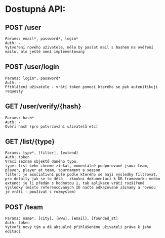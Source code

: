 # Dostupná API:
## POST /user
    Params: email*, password*, login*
    Auth: -
    Vytvoření nového uživatele, mělo by poslat mail s hashem na ověření mailu, ale ještě není implementovaný

## POST /user/login
    Params: login*, password*
    Auth: -
    Přihlášení uživatele - vrátí token pomocí kterého se pak autenifikují requesty

## GET /user/verify/{hash}
    Params: hash*
    Auth: -
    Ověří hash (pro potvrzování uživatelů etc)

## GET /list/{type}
    Params: type*, [filter], [extend]
    Auth: token
    Vrací seznam objektů daného typu.
    type: list čeho chceme získat, momentálně podporované jsou: team, player, player_at_team, tournament a season
    filter: je asociativní pole podle kterého se mají výsledky filtrovat, pro detaily jak se to dělá - zkoukni dokumentaci k DB frameworku medoo
    extend: je li předán s hodnotou 1, tak aplikace vrátí rozšířené výsledky (místo referencovaných ID načte odkazované záznamy a rovnou je vrátí - používat s rozmyslem)

## POST /team
    Params: name*, [city], [www], [email], [founded_at]
    Auth: token
    Vytvoří nový tým a dá aktuálně přihlášenému uživateli práva k jeho editaci
